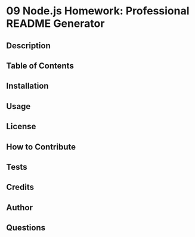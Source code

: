 # 09 Node.js Homework: Professional README Generator

## Description

## Table of Contents

## Installation

## Usage

## License

## How to Contribute

## Tests

## Credits

## Author

## Questions
